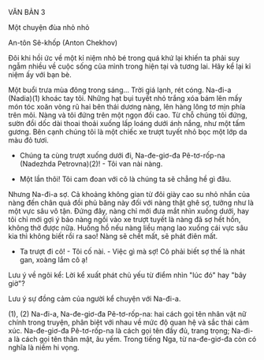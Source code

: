 VĂN BẢN 3

Một chuyện đùa nhỏ nhỏ

An-tôn Sê-khốp (Anton Chekhov)

Đôi khi hồi ức về một kỉ niệm nhỏ bé trong quá khứ lại khiến ta phải suy ngẫm nhiều về cuộc sống của mình trong hiện tại và tương lai. Hãy kể lại kỉ niệm ấy với bạn bè.

Một buổi trưa mùa đông trong sáng... Trời giá lạnh, rét cóng. Na-đi-a (Nadia)(1) khoác tay tôi. Những hạt bụi tuyết nhỏ trắng xóa bám lên mấy món tóc xoăn vòng rũ hai bên thái dương nàng, lên hàng lông tơ mịn phía trên môi. Nàng và tôi đứng trên một ngọn đồi cao. Từ chỗ chúng tôi đứng, sườn đồi dốc dài thoai thoải xuống lấp loáng dưới ánh nắng, như một tấm gương. Bên cạnh chúng tôi là một chiếc xe trượt tuyết nhỏ bọc một lớp da màu đỏ tươi.

- Chúng ta cùng trượt xuống dưới đi, Na-đe-giơ-đa Pê-tơ-rốp-na (Nadezhda Petrovna)(2)! - Tôi van nài nàng.

- Một lần thôi! Tôi cam đoan với cô là chúng ta sẽ chẳng hề gì đâu.

Nhưng Na-đi-a sợ. Cả khoảng không gian từ đôi giày cao su nhỏ nhắn của nàng đến chân quả đồi phủ băng này đối với nàng thật ghê sợ, tưởng như là một vực sâu vô tận. Đứng đây, nàng chỉ mới đưa mắt nhìn xuống dưới, hay tôi chỉ mới gợi ý bảo nàng ngồi vào xe trượt tuyết là nàng đã sợ hết hồn, không thở được nữa. Huống hồ nếu nàng liều mạng lao xuống cái vực sâu kia thì không biết rồi ra sao! Nàng sẽ chết mất, sẽ phát điên mất.

- Ta trượt đi cô! - Tôi cố nài. - Việc gì mà sợ! Cô phải biết sợ thế là nhát gan, xoàng lắm cô ạ!

Lưu ý về ngôi kể: Lời kể xuất phát chủ yếu từ điểm nhìn "lúc đó" hay "bây giờ"?

Lưu ý sự đồng cảm của người kể chuyện với Na-đi-a.

(1), (2) Na-đi-a, Na-đe-giơ-đa Pê-tơ-rốp-na: hai cách gọi tên nhân vật nữ chính trong truyện, phân biệt với nhau về mức độ quan hệ và sắc thái cảm xúc. Na-đe-giơ-đa Pê-tơ-rốp-na là cách gọi tên đầy đủ, trang trọng; Na-đi-a là cách gọi tên thân mật, âu yếm. Trong tiếng Nga, từ na-đe-giơ-đa còn có nghĩa là niềm hi vọng.